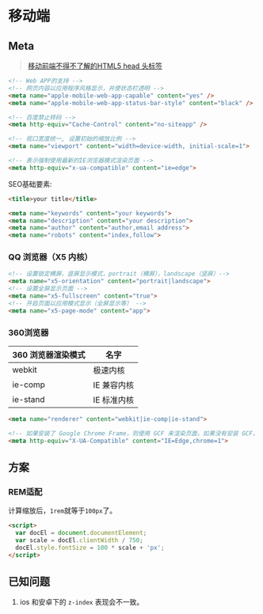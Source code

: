 # 移动端

## Meta

> [移动前端不得不了解的HTML5 head 头标签](https://www.html.cn/archives/6410)

``` html
<!-- Web APP的支持 -->
<!-- 网页内容以应用程序风格显示，并使状态栏透明 -->
<meta name="apple-mobile-web-app-capable" content="yes" />
<meta name="apple-mobile-web-app-status-bar-style" content="black" />

<!-- 百度禁止转码 -->
<meta http-equiv="Cache-Control" content="no-siteapp" />

<!-- 视口宽度统一, 设置初始的缩放比例 -->
<meta name="viewport" content="width=device-width, initial-scale=1">

<!-- 表示强制使用最新的IE浏览器模式渲染页面 -->
<meta http-equiv="x-ua-compatible" content="ie=edge">
```

SEO基础要素:

``` html
<title>your title</title>

<meta name="keywords" content="your keywords">
<meta name="description" content="your description">
<meta name="author" content="author,email address">
<meta name="robots" content="index,follow">
```

### QQ 浏览器（X5 内核）

``` html
<!-- 设置锁定横屏、竖屏显示模式，portrait（横屏），landscape（竖屏）-->
<meta name="x5-orientation" content="portrait|landscape">
<!-- 设置全屏显示页面 -->
<meta name="x5-fullscreen" content="true">
<!-- 开启页面以应用模式显示（全屏显示等） -->
<meta name="x5-page-mode" content="app">
```

### 360浏览器

| 360 浏览器渲染模式 | 名字        |
| ------------------ | ----------- |
| webkit             | 极速内核    |
| ie-comp            | IE 兼容内核 |
| ie-stand           | IE 标准内核 |

``` html
<meta name="renderer" content="webkit|ie-comp|ie-stand">

<!-- 如果安装了 Google Chrome Frame，则使用 GCF 来渲染页面，如果没有安装 GCF，则使用最高版本的 IE 内核进行渲染。 -->
<meta http-equiv="X-UA-Compatible" content="IE=Edge,chrome=1">
```

## 方案

### REM适配

计算缩放后，`1rem`就等于`100px`了。

``` html
<script>
  var docEl = document.documentElement;
  var scale = docEl.clientWidth / 750;
  docEl.style.fontSize = 100 * scale + 'px';
</script>
```

## 已知问题

1. ios 和安卓下的 `z-index` 表现会不一致。

